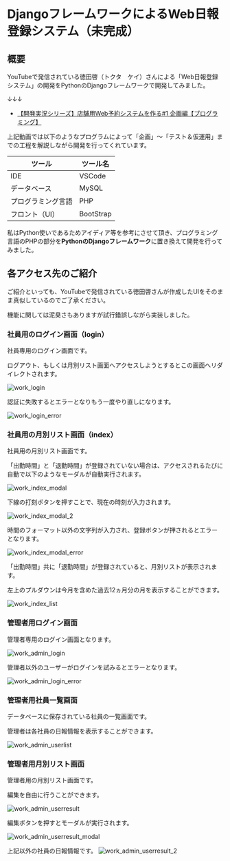 # DjangoフレームワークによるWeb日報登録システム（未完成）

## 概要

YouTubeで発信されている徳田啓（トクタ　ケイ）さんによる「Web日報登録システム」の開発をPythonのDjangoフレームワークで開発してみました。

↓↓↓
- [【開発実況シリーズ】店舗用Web予約システムを作る#1 企画編【プログラミング】](https://www.youtube.com/watch?v=6nM48VIWr4I&list=PLgx8xyH2m7OUtmSNw_RLOUDiBnZjhz0d8)

上記動画では以下のようなプログラムによって「企画」～「テスト＆仮運用」までの工程を解説しながら開発を行ってくれています。

|ツール|ツール名|
|----|----|
|IDE|VSCode|
|データベース|MySQL|
|プログラミング言語|PHP|
|フロント（UI）|BootStrap|

私はPython使いであるためアイディア等を参考にさせて頂き、プログラミング言語のPHPの部分を**PythonのDjangoフレームワーク**に置き換えて開発を行ってみました。

## 各アクセス先のご紹介

ご紹介といっても、YouTubeで発信されている徳田啓さんが作成したUIをそのまま真似しているのでご了承ください。

機能に関しては泥臭さもありますが試行錯誤しながら実装しました。

### 社員用のログイン画面（login）

社員専用のログイン画面です。

ログアウト、もしくは月別リスト画面へアクセスしようとするとこの画面へリダイレクトされます。

![work_login](https://user-images.githubusercontent.com/51676019/200212822-0def97c7-e374-4f9c-9a7c-8dfe74b26d07.jpg)

認証に失敗するとエラーとなりもう一度やり直しになります。

![work_login_error](https://user-images.githubusercontent.com/51676019/200213810-01b8b79b-ff9c-45f0-8e45-b41fe66ef0df.jpg)

### 社員用の月別リスト画面（index）

社員用の月別リスト画面です。

「出勤時間」と「退勤時間」が登録されていない場合は、アクセスされるたびに自動で以下のようなモーダルが自動実行されます。

![work_index_modal](https://user-images.githubusercontent.com/51676019/200213853-8c36d5c1-5db7-453f-9748-a7c4e8574667.jpg)

下線の打刻ボタンを押すことで、現在の時刻が入力されます。

![work_index_modal_2](https://user-images.githubusercontent.com/51676019/200213884-d69dc0d4-079c-4bb6-8b4f-9dd12ae0f05d.jpg)

時間のフォーマット以外の文字列が入力され、登録ボタンが押されるとエラーとなります。

![work_index_modal_error](https://user-images.githubusercontent.com/51676019/200213915-3b924d3c-f3c4-4a1b-affd-733c185b2f32.jpg)

「出勤時間」共に「退勤時間」が登録されていると、月別リストが表示されます。

左上のプルダウンは今月を含めた過去12ヵ月分の月を表示することができます。

![work_index_list](https://user-images.githubusercontent.com/51676019/200213928-30e1aaad-a5e6-4aff-9d84-757b0837a109.jpg)


### 管理者用ログイン画面

管理者専用のログイン画面となります。

![work_admin_login](https://user-images.githubusercontent.com/51676019/200214923-901d022a-3f0a-41aa-8ad6-98d56cd5f139.jpg)

管理者以外のユーザーがログインを試みるとエラーとなります。

![work_admin_login_error](https://user-images.githubusercontent.com/51676019/200214944-aa552932-2e15-4549-9dca-959ce46b4a92.jpg)

### 管理者用社員一覧画面

データベースに保存されている社員の一覧画面です。

管理者は各社員の日報情報を表示することができます。

![work_admin_userlist](https://user-images.githubusercontent.com/51676019/200215015-df3d6b2c-87b2-4289-8324-2897432cea62.jpg)

### 管理者用月別リスト画面

管理者用の月別リスト画面です。

編集を自由に行うことができます。

![work_admin_userresult](https://user-images.githubusercontent.com/51676019/200215072-b85b7bae-726b-4070-876f-c102bec4b6ca.jpg)

編集ボタンを押すとモーダルが実行されます。

![work_admin_userresult_modal](https://user-images.githubusercontent.com/51676019/200215087-6f5d2501-ed6e-4a61-b712-63e6e117a50f.jpg)

上記以外の社員の日報情報です。
![work_admin_userresult_2](https://user-images.githubusercontent.com/51676019/200215101-25d81a66-909b-455d-89a2-e55b0dca5d21.jpg)

